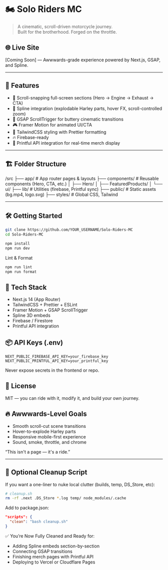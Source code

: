 # 🏍️ Solo Riders MC

> A cinematic, scroll-driven motorcycle journey.  
> Built for the brotherhood. Forged on the throttle.

## 🌐 Live Site

[Coming Soon] — Awwwards-grade experience powered by Next.js, GSAP, and Spline.

---

## 🚀 Features

- 🎥 Scroll-snapping full-screen sections (Hero → Engine → Exhaust → CTA)
- 🧠 Spline integration (explodable Harley parts, hover FX, scroll-controlled zoom)
- 💨 GSAP ScrollTrigger for buttery cinematic transitions
- 🎮 Framer Motion for animated UI/CTA
- 🧵 TailwindCSS styling with Prettier formatting
- 🔥 Firebase-ready
- 🧼 Printful API integration for real-time merch display

---

## 🏗️ Folder Structure

/src
├── app/ # App router pages & layouts
├── components/ # Reusable components (Hero, CTA, etc.)
│ ├── Hero/
│ ├── FeaturedProducts/
│ └── ui/
├── lib/ # Utilities (firebase, Printful sync)
├── public/ # Static assets (bg.mp4, logo.svg)
├── styles/ # Global CSS, Tailwind

---

## 🛠️ Getting Started

```bash
git clone https://github.com/YOUR_USERNAME/Solo-Riders-MC
cd Solo-Riders-MC

npm install
npm run dev
```

Lint & Format

```bash
npm run lint
npm run format
```

## 🧠 Tech Stack

- Next.js 14 (App Router)
- TailwindCSS + Prettier + ESLint
- Framer Motion + GSAP ScrollTrigger
- Spline 3D embeds
- Firebase / Firestore
- Printful API integration

## 📦 API Keys (.env)

```env
NEXT_PUBLIC_FIREBASE_API_KEY=your_firebase_key
NEXT_PUBLIC_PRINTFUL_API_KEY=your_printful_key
```

Never expose secrets in the frontend or repo.

## 🧾 License

MIT — you can ride with it, modify it, and build your own journey.

## 🔥 Awwwards-Level Goals

- Smooth scroll-cut scene transitions
- Hover-to-explode Harley parts
- Responsive mobile-first experience
- Sound, smoke, throttle, and chrome

“This isn't a page — it's a ride.”

---

## 🧹 Optional Cleanup Script

If you want a one-liner to nuke local clutter (builds, temp, DS_Store, etc):

```bash
# cleanup.sh
rm -rf .next .DS_Store *.log temp/ node_modules/.cache
```

Add to package.json:

```json
"scripts": {
  "clean": "bash cleanup.sh"
}
```

✅ You’re Now Fully Cleaned and Ready for:

- Adding Spline embeds section-by-section
- Connecting GSAP transitions
- Finishing merch pages with Printful API
- Deploying to Vercel or Cloudflare Pages
